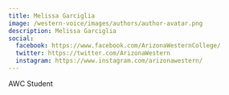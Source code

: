 ```yaml
---
title: Melissa Garciglia 
image: /western-voice/images/authors/author-avatar.png
description: Melissa Garciglia 
social:
  facebook: https://www.facebook.com/ArizonaWesternCollege/
  twitter: https://twitter.com/ArizonaWestern
  instagram: https://www.instagram.com/arizonawestern/
---
```


AWC Student